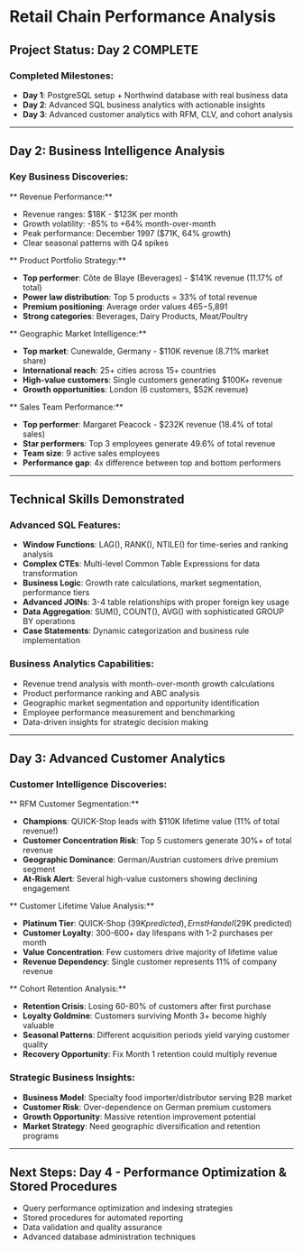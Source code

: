 # Retail Chain Performance Analysis

## Project Status: Day 2 COMPLETE

### Completed Milestones:
- **Day 1**: PostgreSQL setup + Northwind database with real business data
- **Day 2**: Advanced SQL business analytics with actionable insights
- **Day 3**: Advanced customer analytics with RFM, CLV, and cohort analysis

---

##  Day 2: Business Intelligence Analysis

### Key Business Discoveries:

** Revenue Performance:**
- Revenue ranges: $18K - $123K per month
- Growth volatility: -85% to +64% month-over-month  
- Peak performance: December 1997 ($71K, 64% growth)
- Clear seasonal patterns with Q4 spikes

** Product Portfolio Strategy:**
- **Top performer**: Côte de Blaye (Beverages) - $141K revenue (11.17% of total)
- **Power law distribution**: Top 5 products = 33% of total revenue
- **Premium positioning**: Average order values $465-$5,891
- **Strong categories**: Beverages, Dairy Products, Meat/Poultry

** Geographic Market Intelligence:**
- **Top market**: Cunewalde, Germany - $110K revenue (8.71% market share)
- **International reach**: 25+ cities across 15+ countries
- **High-value customers**: Single customers generating $100K+ revenue
- **Growth opportunities**: London (6 customers, $52K revenue)

** Sales Team Performance:**
- **Top performer**: Margaret Peacock - $232K revenue (18.4% of total sales)
- **Star performers**: Top 3 employees generate 49.6% of total revenue
- **Team size**: 9 active sales employees
- **Performance gap**: 4x difference between top and bottom performers

---

##  Technical Skills Demonstrated

### Advanced SQL Features:
- **Window Functions**: LAG(), RANK(), NTILE() for time-series and ranking analysis
- **Complex CTEs**: Multi-level Common Table Expressions for data transformation
- **Business Logic**: Growth rate calculations, market segmentation, performance tiers
- **Advanced JOINs**: 3-4 table relationships with proper foreign key usage
- **Data Aggregation**: SUM(), COUNT(), AVG() with sophisticated GROUP BY operations
- **Case Statements**: Dynamic categorization and business rule implementation

### Business Analytics Capabilities:
- Revenue trend analysis with month-over-month growth calculations
- Product performance ranking and ABC analysis
- Geographic market segmentation and opportunity identification
- Employee performance measurement and benchmarking
- Data-driven insights for strategic decision making

---

## Day 3: Advanced Customer Analytics 

### Customer Intelligence Discoveries:

** RFM Customer Segmentation:**
- **Champions**: QUICK-Stop leads with $110K lifetime value (11% of total revenue!)
- **Customer Concentration Risk**: Top 5 customers generate 30%+ of total revenue
- **Geographic Dominance**: German/Austrian customers drive premium segment
- **At-Risk Alert**: Several high-value customers showing declining engagement

** Customer Lifetime Value Analysis:**
- **Platinum Tier**: QUICK-Shop ($39K predicted), Ernst Handel ($29K predicted)
- **Customer Loyalty**: 300-600+ day lifespans with 1-2 purchases per month
- **Value Concentration**: Few customers drive majority of lifetime value
- **Revenue Dependency**: Single customer represents 11% of company revenue

** Cohort Retention Analysis:**
- **Retention Crisis**: Losing 60-80% of customers after first purchase
- **Loyalty Goldmine**: Customers surviving Month 3+ become highly valuable
- **Seasonal Patterns**: Different acquisition periods yield varying customer quality
- **Recovery Opportunity**: Fix Month 1 retention could multiply revenue

### Strategic Business Insights:
- **Business Model**: Specialty food importer/distributor serving B2B market
- **Customer Risk**: Over-dependence on German premium customers
- **Growth Opportunity**: Massive retention improvement potential
- **Market Strategy**: Need geographic diversification and retention programs

---

##  Next Steps: Day 4 - Performance Optimization & Stored Procedures
- Query performance optimization and indexing strategies
- Stored procedures for automated reporting
- Data validation and quality assurance
- Advanced database administration techniques
